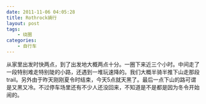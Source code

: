 ```yaml
---
date: 2011-11-06 04:05:28
title: Rothrock骑行
layout: post
tags:
    - 绕圈
categories:
    - 自行车
---
```

从家里出发时快两点，到了出发地大概两点十分。一圈下来近三个小时。中间走了一段特别难走特别陡的小路，还遇到一堆玩速降的。我们大概半骑半推下山走那段trail。另外由于昨天刚刚夏令时结束，今天5点就天黑了。最后一点下山的路可谓是又黑又冷。不过停车场里还有不少人还没回来，不知道是不是都是因为冬令开始闹的。
